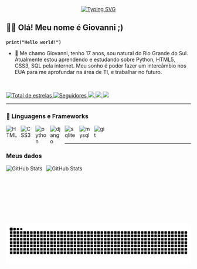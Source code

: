 <div align="center">
  <a href="https://git.io/typing-svg">
    <img src="https://readme-typing-svg.demolab.com?font=Fira+Code&weight=500&size=22&pause=1000&color=228B22&center=true&vCenter=true&random=false&width=524&lines=%E2%8A%B9+Bem+Vindo+ao+Meu+Perfil!++%E2%8A%B9+" alt="Typing SVG">
  </a>
</div>


## 🧑‍💻 Olá! Meu nome é Giovanni ;)

**`print("Hello world!")`**

- 🌱 Me chamo Giovanni, tenho 17 anos, sou natural do Rio Grande do Sul. Atualmente estou aprendendo e estudando sobre Python, HTML5, CSS3, SQL pela internet. Meu sonho é poder fazer um intercâmbio nos EUA para me aprofundar na área de TI, e trabalhar no futuro.


<br>

<p align="left">
    <a href="https://github.com/Mertxt?tab=repositories&sort=stargazers">
        <img 
            alt="Total de estrelas" 
            title="Total de estrelas GitHub" 
            src="https://custom-icon-badges.demolab.com/github/stars/Merctxt?color=55960c&style=for-the-badge&labelColor=488207&logo=star&label=estrelas"
        />
    </a>
        <a href="https://github.com/Merctxt?tab=followers">
        <img 
            alt="Seguidores" 
            title="Me siga no GitHub" 
            src="https://custom-icon-badges.demolab.com/github/followers/Merctxt?color=363636&labelColor=363636&style=for-the-badge&logo=github&label=Seguidores&logoColor=white"
        />
    </a>
            <a href="https://www.instagram.com/_giovanni.dev/">
        <img 
            src="https://img.shields.io/badge/Instagram-E4405F?style=for-the-badge&logo=instagram&logoColor=white"
        />
    </a>
    <a href="https://github.com/Larissakich?tab=followers">
        <img 
            src="https://img.shields.io/badge/LinkedIn-0077B5?style=for-the-badge&logo=linkedin&logoColor=white"
        />
    </a>
    <a href="https://github.com/Larissakich?tab=followers">
        <img 
            src="https://img.shields.io/badge/Gmail-D14836?style=for-the-badge&logo=gmail&logoColor=white"
        />
    </a>
</p>

---
### 🤖 Linguagens e Frameworks

<img 
    align="left" 
    alt="HTML"
    title="HTML" 
    width="30px" 
    style="padding-right: 10px;" 
    src="https://cdn.jsdelivr.net/gh/devicons/devicon@latest/icons/html5/html5-original.svg" 
/>
<img 
    align="left" 
    alt="CSS3"
    title="CSS3" 
    width="30px" 
    style="padding-right: 10px;" 
    src="https://cdn.jsdelivr.net/gh/devicons/devicon@latest/icons/css3/css3-original.svg" 
/>
<img 
    align="left" 
    alt="python"
    title="python" 
    width="30px" 
    style="padding-right: 10px;" 
    src="https://cdn.jsdelivr.net/gh/devicons/devicon@latest/icons/python/python-original.svg" 
/>
<img 
    align="left" 
    alt="django"
    title="django" 
    width="30px" 
    style="padding-right: 10px;" 
    src="https://cdn.jsdelivr.net/gh/devicons/devicon@latest/icons/django/django-plain.svg" 
/>
<img 
    align="left" 
    alt="sqlite"
    title="sqlite" 
    width="30px" 
    style="padding-right: 10px;" 
    src="https://cdn.jsdelivr.net/gh/devicons/devicon@latest/icons/sqlite/sqlite-original.svg" 
/>
<img 
    align="left" 
    alt="mysql"
    title="mysql" 
    width="30px" 
    style="padding-right: 10px;" 
    src="https://cdn.jsdelivr.net/gh/devicons/devicon@latest/icons/mysql/mysql-original-wordmark.svg" 
/>
<img 
    align="left" 
    alt="git"
    title="git" 
    width="30px" 
    style="padding-right: 10px;" 
    src="https://cdn.jsdelivr.net/gh/devicons/devicon@latest/icons/githubcodespaces/githubcodespaces-original.svg" 
/>

<br>
<br>


---
### Meus dados

<p>
  <img 
    align="left" 
    alt="GitHub Stats" 
    height="160" 
    style="padding-right: 10px;" 
    src="https://github-readme-stats.vercel.app/api?username=Merctxt&show_icons=true&theme=tokyonight&include_all_commits=true&locale=pt-br" 
  />

<img 
      align="left" 
      alt="GitHub Stats" 
      height="160" 
      src="https://github-readme-stats.vercel.app/api/top-langs/?username=Merctxt&theme=tokyonight&layout=compact&custom_title=Tecnologias&langs_count=9" 
  />

</p>

<br>

<picture align="center">
  <source media="(prefers-color-scheme: dark)" srcset="https://raw.githubusercontent.com/Merctxt/Merctxt/output/github-contribution-grid-snake-dark.svg">
  <source media="(prefers-color-scheme: light)" srcset="https://raw.githubusercontent.com/Merctxt/Merctxt/output/github-contribution-grid-snake-dark.svg">
  <img align="center" alt="github contribution grid snake animation" src="https://raw.githubusercontent.com/Merctxt/Merctxt/output/github-contribution-grid-snake.svg">
</picture>
